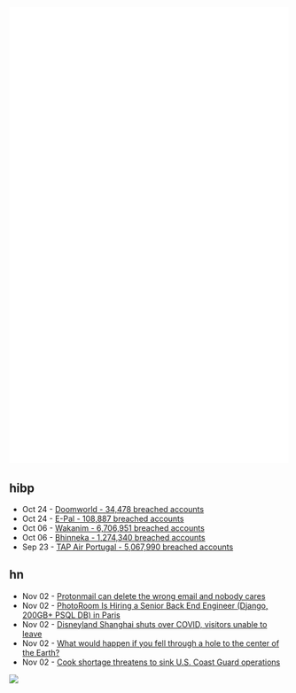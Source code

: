 ![Metrics](https://raw.githubusercontent.com/phixion/phixion/master/metrics.svg)

## hibp

<!--
for https://github.com/phixion/phixion/blob/main/.github/workflows/feeds.yml
-->
<!--START_SECTION:haveibeenpwnd-->
- Oct 24 - [Doomworld - 34,478 breached accounts](https://haveibeenpwned.com/PwnedWebsites#Doomworld)
- Oct 24 - [E-Pal - 108,887 breached accounts](https://haveibeenpwned.com/PwnedWebsites#EPal)
- Oct 06 - [Wakanim - 6,706,951 breached accounts](https://haveibeenpwned.com/PwnedWebsites#Wakanim)
- Oct 06 - [Bhinneka - 1,274,340 breached accounts](https://haveibeenpwned.com/PwnedWebsites#Bhinneka)
- Sep 23 - [TAP Air Portugal - 5,067,990 breached accounts](https://haveibeenpwned.com/PwnedWebsites#TAPAirPortugal)
<!--END_SECTION:haveibeenpwnd-->

## hn

<!--
for https://github.com/phixion/phixion/blob/main/.github/workflows/feeds.yml
-->
<!--START_SECTION:hn-->
- Nov 02 - [Protonmail can delete the wrong email and nobody cares](https://github.com/ProtonMail/proton-bridge/issues/220)
- Nov 02 - [PhotoRoom Is Hiring a Senior Back End Engineer (Django, 200GB+ PSQL DB) in Paris](https://jobs.lever.co/photoroom/01f5cb22-695a-402a-a970-818a6c2d47a9?lever-origin=applied&lever-source%5B%5D=Hacker%20News)
- Nov 02 - [Disneyland Shanghai shuts over COVID, visitors unable to leave](https://www.bbc.com/news/world-asia-63456107)
- Nov 02 - [What would happen if you fell through a hole to the center of the Earth?](https://www.wtamu.edu/~cbaird/sq/2013/10/04/what-would-happen-if-you-fell-into-a-hole-that-went-through-the-center-of-the-earth/)
- Nov 02 - [Cook shortage threatens to sink U.S. Coast Guard operations](https://www.forbes.com/sites/craighooper/2022/10/31/a-cook-shortage-threatens-to-sink-us-coast-guard-operations/)
<!--END_SECTION:hn-->

<!--
for https://yhype.me
-->
![](https://hit.yhype.me/github/profile?user_id=13013670)
